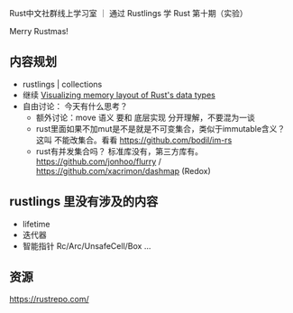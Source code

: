 Rust中文社群线上学习室 ｜ 通过 Rustlings 学 Rust 第十期（实验）

Merry Rustmas!

## 内容规划 

- rustlings | collections
- 继续 [Visualizing memory layout of Rust's data types](https://www.youtube.com/watch?v=rDoqT-a6UFg)  
- 自由讨论： 今天有什么思考？
  - 额外讨论：move 语义 要和 底层实现 分开理解，不要混为一谈
  - rust里面如果不加mut是不是就是不可变集合，类似于immutable含义？ 这叫 不能改集合。看看 https://github.com/bodil/im-rs
  - rust有并发集合吗？ 标准库没有，第三方库有。https://github.com/jonhoo/flurry / https://github.com/xacrimon/dashmap (Redox)



## rustlings 里没有涉及的内容

- lifetime
- 迭代器
- 智能指针 Rc/Arc/UnsafeCell/Box ...


## 资源

https://rustrepo.com/